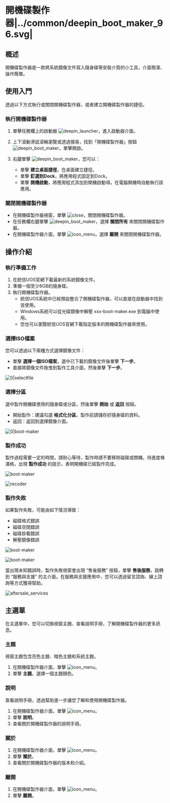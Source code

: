 # 開機碟製作器|../common/deepin_boot_maker_96.svg|

## 概述

開機碟製作器是一款將系統鏡像文件寫入隨身碟等安裝介質的小工具，介面簡潔、操作簡單。



## 使用入門

透過以下方式執行或關閉開機碟製作器，或者建立開機碟製作器的捷徑。

### 執行開機碟製作器

1. 單擊任務欄上的啟動器 ![deepin_launcher](../common/deepin_launcher.svg)，進入啟動器介面。
2. 上下滾動滑鼠滾輪瀏覽或透過搜尋，找到「開機碟製作器」按鈕 ![deepin_boot_maker](../common/deepin_boot_maker.svg)，單擊開啟。
3. 右鍵單擊 ![deepin_boot_maker](../common/deepin_boot_maker.svg)，您可以：

   - 單擊 **建立桌面捷徑**，在桌面建立捷徑。
   - 單擊 **釘選到Dock**，將應用程式固定到Dock。
   - 單擊 **開機啟動**，將應用程式添加到開機啟動項，在電腦開機時自動執行該應用。

### 關閉開機碟製作器

- 在開機碟製作器視窗，單擊 ![close](../common/close.svg)，關閉開機碟製作器。
- 在任務欄右鍵單擊 ![deepin_boot_maker](../common/deepin_boot_maker.svg)，選擇 **關閉所有** 來關閉開機碟製作器。
- 在開機碟製作器介面，單擊 ![icon_menu](../common/icon_menu.svg)，選擇 **離開** 來關閉開機碟製作器。

## 操作介紹

### 執行準備工作

1. 在統信UOS官網下載最新的系統鏡像文件。
2. 準備一個至少8GB的隨身碟。
3. 執行開機碟製作器。
   - 統信UOS系統中已經預設整合了開機碟製作器，可以直接在啟動器中找到並使用。
   - Windows系統可以從光碟鏡像中解壓 xxx-boot-maker.exe 到電腦中使用。
   - 您也可以瀏覽統信UOS官網下載指定版本的開機碟製作器來使用。

### 選擇ISO檔案

您可以透過以下兩種方式選擇鏡像文件：

- 單擊 **選擇一個ISO檔案**，選中已下載的鏡像文件後單擊 **下一步**。
- 直接將鏡像文件拖曳到製作工具介面，然後單擊 **下一步**。



![0|selectfile](fig/selectfile.png)

### 選擇分區

選中製作開機碟使用的隨身碟或分區，然後單擊 **開始** 或 **返回**  按鈕。

   - 開始製作：建議勾選 **格式化分區**，製作前請儲存好隨身碟的資料。
   - 返回：返回到選擇鏡像介面。

![0|boot-maker](fig/select_disk.png)

### 製作成功

製作過程需要一定的時間，請耐心等待，製作時請不要移除磁碟或關機。待進度條滿格，出現 **製作成功** 的提示，表明開機碟已經製作完成。

![boot-maker](fig/making.png)

![recoder](fig/success.png)

### 製作失敗

如果製作失敗，可能由如下情況導致：

- 磁碟格式錯誤
- 磁碟空間錯誤
- 磁碟掛載錯誤
- 解壓鏡像錯誤



![boot-maker](fig/failed.png)



![boot-maker](fig/failed02.png)



當出現未知錯誤時，製作失敗視窗會出現 “售後服務” 按鈕，單擊 **售後服務**，跳轉到 “服務與支援” 的主介面。在服務與支援應用中，您可以透過留言諮詢、線上諮詢等方式獲得幫助。



![aftersale_services](fig/aftersale_services.png)





## 主選單

在主選單中，您可以切換視窗主題、查看說明手冊，了解開機碟製作器的更多訊息。

### 主題

視窗主題包含亮色主題、暗色主題和系統主題。

1. 在開機碟製作器介面，單擊 ![icon_menu](../common/icon_menu.svg)。
2. 單擊 **主題**，選擇一個主題顏色。

### 說明

查看說明手冊，透過幫助進一步讓您了解和使用開機碟製作器。

1. 在開機碟製作器介面，單擊 ![icon_menu](../common/icon_menu.svg)。
2. 單擊 **說明**。
3. 查看關於開機碟製作器的說明手冊。

### 關於

1. 在開機碟製作器介面，單擊 ![icon_menu](../common/icon_menu.svg)。
2. 單擊 **關於**。
3. 查看關於開機碟製作器的版本和介紹。

### 離開

1. 在開機碟製作器介面，單擊 ![icon_menu](../common/icon_menu.svg)。
2. 單擊 **離開**。